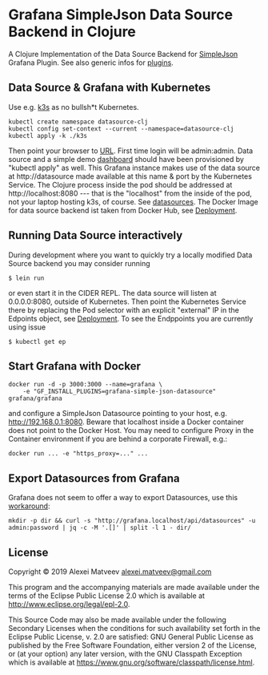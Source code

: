 # Grafana SimpleJson Data Source Backend in Clojure

A Clojure Implementation of the Data Source Backend for
[SimpleJson](https://grafana.com/grafana/plugins/grafana-simple-json-datasource)
Grafana Plugin.  See also generic infos for
[plugins](https://grafana.com/docs/grafana/latest/plugins/developing/datasources/).

## Data Source & Grafana with Kubernetes

Use e.g. [k3s](https://github.com/rancher/k3s) as no bullsh*t
Kubernetes.

    kubectl create namespace datasource-clj
    kubectl config set-context --current --namespace=datasource-clj
    kubectl apply -k ./k3s

Then point your browser to [URL](http://grafana.localhost). First time
login  will   be  admin:admin.    Data  source   and  a   simple  demo
[dashboard](./k3s/simple-dashboard.json) should  have been provisioned
by "kubectl  apply" as well.  This  Grafana instance makes use  of the
data source at http://datasource made available at this name & port by
the Kubernetes Service.  The Clojure  process inside the pod should be
addressed at  http://localhost:8080 ---  that is the  "localhost" from
the inside  of the pod, not  your laptop hosting k3s,  of course.  See
[datasources](./k3s/datasources.yaml).   The  Docker  Image  for  data
source     backend    ist     taken    from     Docker    Hub,     see
[Deployment](./k3s/deployment.yaml).

## Running Data Source interactively

During development  where you want  to quickly try a  locally modified
Data Source backend you may consider running

    $ lein run

or even  start it in  the CIDER REPL. The  data source will  listen at
0.0.0.0:8080,  outside  of  Kubernetes.   Then  point  the  Kubernetes
Service  there  by  replacing  the   Pod  selector  with  an  explicit
"external"      IP      in      the     Edpoints      object,      see
[Deployment](./k3s/deployment.yaml).  To see  the  Endppoints you  are
currently using issue

    $ kubectl get ep

## Start Grafana with Docker

    docker run -d -p 3000:3000 --name=grafana \
        -e "GF_INSTALL_PLUGINS=grafana-simple-json-datasource" grafana/grafana

and  configure   a  SimpleJson  Datasource  pointing   to  your  host,
e.g. http://192.168.0.1:8080.   Beware that localhost inside  a Docker
container does not point to the Docker Host. You may need to configure
Proxy  in the  Container environment  if  you are  behind a  corporate
Firewall, e.g.:

    docker run ... -e "https_proxy=..." ...

## Export Datasources from Grafana

Grafana does not seem to offer a way to export Datasources, use this
[workaround](https://rmoff.net/2017/08/08/simple-export/import-of-data-sources-in-grafana/):

    mkdir -p dir && curl -s "http://grafana.localhost/api/datasources" -u admin:password | jq -c -M '.[]' | split -l 1 - dir/

## License

Copyright © 2019 Alexei Matveev <alexei.matveev@gmail.com>

This program and the accompanying materials are made available under the
terms of the Eclipse Public License 2.0 which is available at
http://www.eclipse.org/legal/epl-2.0.

This Source Code may also be made available under the following Secondary
Licenses when the conditions for such availability set forth in the Eclipse
Public License, v. 2.0 are satisfied: GNU General Public License as published by
the Free Software Foundation, either version 2 of the License, or (at your
option) any later version, with the GNU Classpath Exception which is available
at https://www.gnu.org/software/classpath/license.html.
